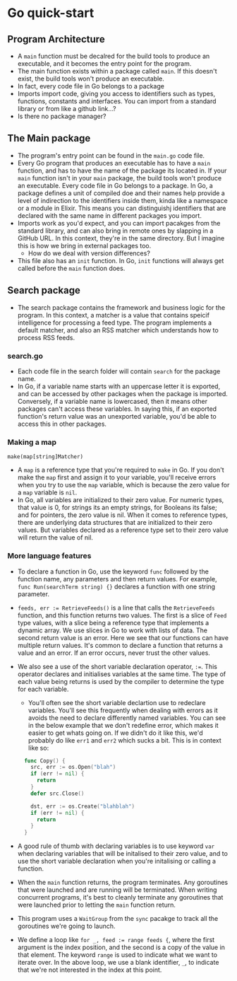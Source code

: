 # Go quick-start

## Program Architecture

- A `main` function must be decalred for the build tools to produce an executable, and it becomes the entry point for the program.
- The main function exists within a package called `main`. If this doesn't exist, the build tools won't produce an executable.
- In fact, every code file in Go belongs to a package
- Imports import code, giving you access to identifiers such as types, functions, constants and interfaces. You can import from a standard library or from like a github link...?
- Is there no package manager?

## The Main package

- The program's entry point can be found in the `main.go` code file.
- Every Go program that produces an executable has to have a `main` function, and has to have the name of the package its located in. If your `main` function isn't in your `main` package, the build tools won't produce an executable. Every code file in Go belongs to a package. In Go, a package defines a unit of compiled doe and their names help provide a level of indirection to the identifiers inside them, kinda like a namespace or a module in Elixir. This means you can distinguishj identifiers that are declared with the same name in different packages you import.
- Imports work as you'd expect, and you can import pacakges from the standard library, and can also bring in remote ones by slapping in a GitHub URL. In this context, they're in the same directory. But I imagine this is how we bring in external packages too.
  - How do we deal with version differences?
- This file also has an `init` function. In Go, `init` functions will always get called before the `main` function does.

## Search package

- The search package contains the framework and business logic for the program. In this context, a matcher is a value that contains speicif intelligence for processing a feed type. The program implements a default matcher, and also an RSS matcher which understands how to process RSS feeds.

### search.go

- Each code file in the search folder will contain `search` for the package name.
- In Go, if a variable name starts with an uppercase letter it is exported, and can be accessed by other packages when the package is imported. Conversely, if a variable name is lowercased, then it means other packages can't access these variables. In saying this, if an exported function's return value was an unexported variable, you'd be able to access this in other packages.

### Making a map

`make(map[string]Matcher)`

- A `map` is a reference type that you're required to `make` in Go. If you don't make the `map` first and assign it to your variable, you'll receive errors when you try to use the `map` variable, which is because the zero value for a `map` variable is `nil`.
- In Go, all variables are initialized to their zero value. For numeric types, that value is 0, for strings its an empty strings, for Booleans its false; and for pointers, the zero value is nil. When it comes to reference types, there are underlying data structures that are initialized to their zero values. But variables declared as a reference type set to their zero value will return the value of nil.

### More language features

- To declare a function in Go, use the keyword `func` followed by the function name, any parameters and then return values. For example, `func Run(searchTerm string) {}` declares a function with one string parameter.
- `feeds, err := RetrieveFeeds()` is a line that calls the `RetrieveFeeds` function, and this function returns two values. The first is a slice of `Feed` type values, with a slice being a reference type that implements a dynamic array. We use slices in Go to work with lists of data. The second return value is an error. Here we see that our functions can have multiple return values. It's common to declare a function that returns a value and an error. If an error occurs, never trust the other values.
- We also see a use of the short variable declaration operator, `:=`. This operator declares and initialises variables at the same time. The type of each value being returns is used by the compiler to determine the type for each variable.

  - You'll often see the short variable declartion use to redeclare variables. You'll see this frequently when dealing with errors as it avoids the need to declare differently named variables. You can see in the below example that we don't redefine error, which makes it easier to get whats going on. If we didn't do it like this, we'd probably do like `err1` and `err2` which sucks a bit. This is in context like so:

  ```go
    func Copy() {
      src, err := os.Open("blah")
      if (err != nil) {
        return
      }
      defer src.Close()

      dst, err := os.Create("blahblah")
      if (err != nil) {
        return
      }
    }
  ```

- A good rule of thumb with declaring variables is to use keyword `var` when declaring variables that will be initalised to their zero value, and to use the short variable declaration when you're initalising or calling a function.
- When the `main` function returns, the program terminates. Any goroutines that were launched and are running will be terminated. When writing concurrent programs, it's best to cleanly terminate any goroutines that were launched prior to letting the `main` function return.
- This program uses a `WaitGroup` from the `sync` pacakge to track all the goroutines we're going to launch.
- We define a loop like `for _, feed := range feeds {`, where the first argument is the index position, and the second is a copy of the value in that element. The keyword `range` is used to indicate what we want to iterate over. In the above loop, we use a blank identifier, `_`, to indicate that we're not interested in the index at this point.
